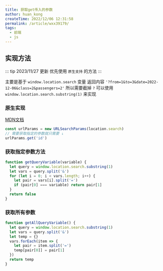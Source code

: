 ```yaml
---
title: 获取get传入的参数
author: huan_kong
createTime: 2022/12/06 12:31:58
permalink: /article/wxx39179/
tags:
  - 前端
  - js
---
```


## 实现方法

::: tip 2023/11/27 更新
优先使用 `原生支持` 的方法
:::

主要是基于 `window.location.search` 变量
返回内容 `'?from=1&to=3&date=2022-12-06&class=2&passengers=2'`
所以需要截掉 `?`
可以使用 `window.location.search.substring(1)` 来实现

### 原生实现

[MDN文档](https://developer.mozilla.org/zh-CN/docs/Web/API/URLSearchParams)

``` js
const urlParams = new URLSearchParams(location.search)
// 需要获取指定的参数就只需要 ↓
urlParams.get('id')
```

### 获取指定参数方法

``` js
function getQueryVariable(variable) {
  let query = window.location.search.substring(1)
  let vars = query.split('&')
  for (let i = 0; i < vars.length; i++) {
    let pair = vars[i].split('=')
    if (pair[0] === variable) return pair[1]
  }
  return false
}
```

### 获取所有参数

``` js
function getAllQueryVariable() {
  let query = window.location.search.substring(1)
  let vars = query.split('&')
  let temp = {}
  vars.forEach(item => {
    let pair = item.split('=')
    temp[pair[0]] = pair[1]
  })
  return temp
}
```
